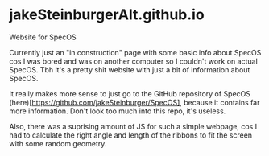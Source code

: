 # jakeSteinburgerAlt.github.io
Website for SpecOS

Currently just an "in construction" page with some basic info about SpecOS cos I was bored and was on another computer so I couldn't work on actual SpecOS. Tbh it's a pretty shit website with just a bit of information about SpecOS.

It really makes more sense to just go to the GitHub repository of SpecOS (here)[https://github.com/jakeSteinburger/SpecOS], because it contains far more information. Don't look too much into this repo, it's useless.

Also, there was a suprising amount of JS for such a simple webpage, cos I had to calculate the right angle and length of the ribbons to fit the screen with some random geometry. 
